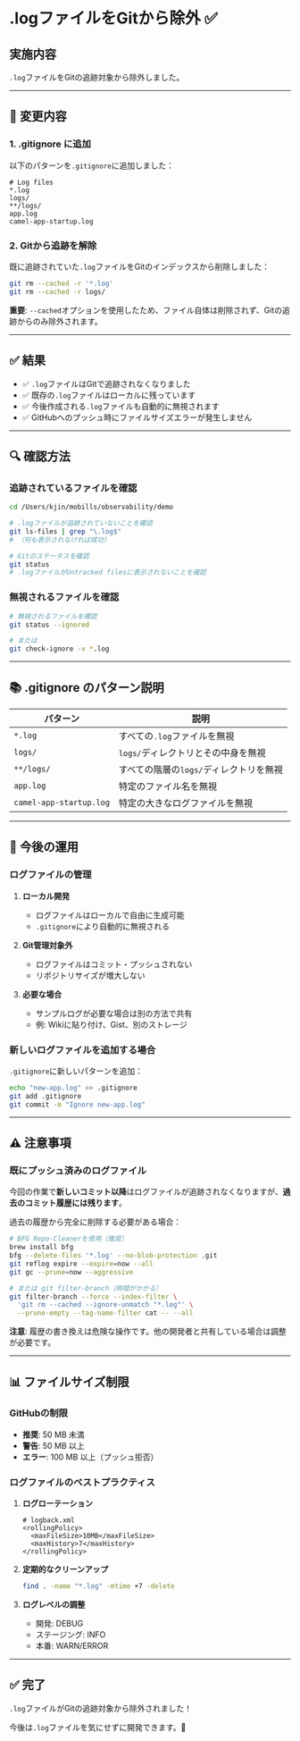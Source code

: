 # .logファイルをGitから除外 ✅

## 実施内容

`.log`ファイルをGitの追跡対象から除外しました。

---

## 📝 変更内容

### 1. .gitignore に追加

以下のパターンを`.gitignore`に追加しました：

```gitignore
# Log files
*.log
logs/
**/logs/
app.log
camel-app-startup.log
```

### 2. Gitから追跡を解除

既に追跡されていた`.log`ファイルをGitのインデックスから削除しました：

```bash
git rm --cached -r '*.log'
git rm --cached -r logs/
```

**重要**: `--cached`オプションを使用したため、ファイル自体は削除されず、Gitの追跡からのみ除外されます。

---

## ✅ 結果

- ✅ `.log`ファイルはGitで追跡されなくなりました
- ✅ 既存の`.log`ファイルはローカルに残っています
- ✅ 今後作成される`.log`ファイルも自動的に無視されます
- ✅ GitHubへのプッシュ時にファイルサイズエラーが発生しません

---

## 🔍 確認方法

### 追跡されているファイルを確認

```bash
cd /Users/kjin/mobills/observability/demo

# .logファイルが追跡されていないことを確認
git ls-files | grep "\.log$"
# （何も表示されなければ成功）

# Gitのステータスを確認
git status
# .logファイルがUntracked filesに表示されないことを確認
```

### 無視されるファイルを確認

```bash
# 無視されるファイルを確認
git status --ignored

# または
git check-ignore -v *.log
```

---

## 📚 .gitignore のパターン説明

| パターン | 説明 |
|---|---|
| `*.log` | すべての`.log`ファイルを無視 |
| `logs/` | `logs/`ディレクトリとその中身を無視 |
| `**/logs/` | すべての階層の`logs/`ディレクトリを無視 |
| `app.log` | 特定のファイル名を無視 |
| `camel-app-startup.log` | 特定の大きなログファイルを無視 |

---

## 🚀 今後の運用

### ログファイルの管理

1. **ローカル開発**
   - ログファイルはローカルで自由に生成可能
   - `.gitignore`により自動的に無視される

2. **Git管理対象外**
   - ログファイルはコミット・プッシュされない
   - リポジトリサイズが増大しない

3. **必要な場合**
   - サンプルログが必要な場合は別の方法で共有
   - 例: Wikiに貼り付け、Gist、別のストレージ

### 新しいログファイルを追加する場合

`.gitignore`に新しいパターンを追加：

```bash
echo "new-app.log" >> .gitignore
git add .gitignore
git commit -m "Ignore new-app.log"
```

---

## ⚠️ 注意事項

### 既にプッシュ済みのログファイル

今回の作業で**新しいコミット以降**はログファイルが追跡されなくなりますが、**過去のコミット履歴には残ります**。

過去の履歴から完全に削除する必要がある場合：

```bash
# BFG Repo-Cleanerを使用（推奨）
brew install bfg
bfg --delete-files '*.log' --no-blob-protection .git
git reflog expire --expire=now --all
git gc --prune=now --aggressive

# または git filter-branch（時間がかかる）
git filter-branch --force --index-filter \
  'git rm --cached --ignore-unmatch "*.log"' \
  --prune-empty --tag-name-filter cat -- --all
```

**注意**: 履歴の書き換えは危険な操作です。他の開発者と共有している場合は調整が必要です。

---

## 📊 ファイルサイズ制限

### GitHubの制限

- **推奨**: 50 MB 未満
- **警告**: 50 MB 以上
- **エラー**: 100 MB 以上（プッシュ拒否）

### ログファイルのベストプラクティス

1. **ログローテーション**
   ```properties
   # logback.xml
   <rollingPolicy>
     <maxFileSize>10MB</maxFileSize>
     <maxHistory>7</maxHistory>
   </rollingPolicy>
   ```

2. **定期的なクリーンアップ**
   ```bash
   find . -name "*.log" -mtime +7 -delete
   ```

3. **ログレベルの調整**
   - 開発: DEBUG
   - ステージング: INFO
   - 本番: WARN/ERROR

---

## ✅ 完了

`.log`ファイルがGitの追跡対象から除外されました！

今後は`.log`ファイルを気にせずに開発できます。🎉

